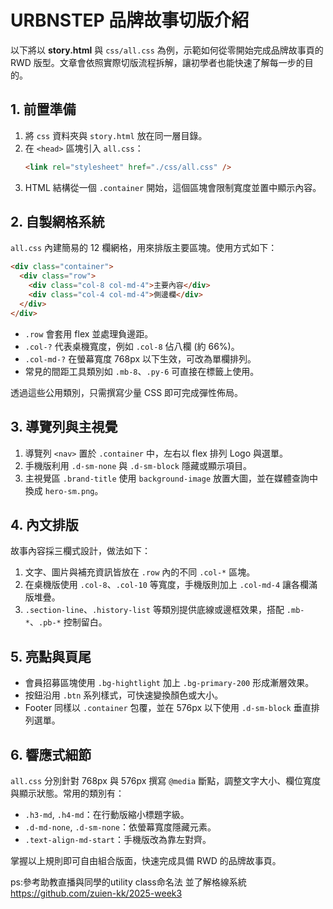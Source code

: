# URBNSTEP 品牌故事切版介紹

以下將以 **story.html** 與 `css/all.css` 為例，示範如何從零開始完成品牌故事頁的 RWD 版型。文章會依照實際切版流程拆解，讓初學者也能快速了解每一步的目的。

## 1. 前置準備

1. 將 `css` 資料夾與 `story.html` 放在同一層目錄。
2. 在 `<head>` 區塊引入 `all.css`：
   ```html
   <link rel="stylesheet" href="./css/all.css" />
   ```
3. HTML 結構從一個 `.container` 開始，這個區塊會限制寬度並置中顯示內容。

## 2. 自製網格系統

`all.css` 內建簡易的 12 欄網格，用來排版主要區塊。使用方式如下：

```html
<div class="container">
  <div class="row">
    <div class="col-8 col-md-4">主要內容</div>
    <div class="col-4 col-md-4">側邊欄</div>
  </div>
</div>
```

- `.row` 會套用 flex 並處理負邊距。
- `.col-?` 代表桌機寬度，例如 `.col-8` 佔八欄 (約 66%)。
- `.col-md-?` 在螢幕寬度 768px 以下生效，可改為單欄排列。
- 常見的間距工具類別如 `.mb-8`、`.py-6` 可直接在標籤上使用。

透過這些公用類別，只需撰寫少量 CSS 即可完成彈性佈局。

## 3. 導覽列與主視覺

1. 導覽列 `<nav>` 置於 `.container` 中，左右以 flex 排列 Logo 與選單。
2. 手機版利用 `.d-sm-none` 與 `.d-sm-block` 隱藏或顯示項目。
3. 主視覺區 `.brand-title` 使用 `background-image` 放置大圖，並在媒體查詢中換成 `hero-sm.png`。

## 4. 內文排版

故事內容採三欄式設計，做法如下：

1. 文字、圖片與補充資訊皆放在 `.row` 內的不同 `.col-*` 區塊。
2. 在桌機版使用 `.col-8`、`.col-10` 等寬度，手機版則加上 `.col-md-4` 讓各欄滿版堆疊。
3. `.section-line`、`.history-list` 等類別提供底線或邊框效果，搭配 `.mb-*`、`.pb-*` 控制留白。

## 5. 亮點與頁尾

- 會員招募區塊使用 `.bg-hightlight` 加上 `.bg-primary-200` 形成漸層效果。
- 按鈕沿用 `.btn` 系列樣式，可快速變換顏色或大小。
- Footer 同樣以 `.container` 包覆，並在 576px 以下使用 `.d-sm-block` 垂直排列選單。

## 6. 響應式細節

`all.css` 分別針對 768px 與 576px 撰寫 `@media` 斷點，調整文字大小、欄位寬度與顯示狀態。常用的類別有：

- `.h3-md`, `.h4-md`：在行動版縮小標題字級。
- `.d-md-none`, `.d-sm-none`：依螢幕寬度隱藏元素。
- `.text-align-md-start`：手機版改為靠左對齊。

掌握以上規則即可自由組合版面，快速完成具備 RWD 的品牌故事頁。

ps:參考助教直播與同學的utility class命名法 並了解格線系統 https://github.com/zuien-kk/2025-week3